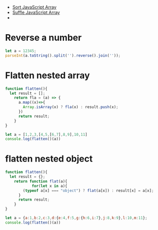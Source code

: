 - [Sort JavaScript Array](https://github.com/subratsir/DSA-JavaScript/blob/main/subratsir/programs/sort-array-javascript.md)
- [Suffle JavaScript Array](https://github.com/subratsir/DSA-JavaScript/blob/main/subratsir/programs/suffle-array-javascript.md)
- 

# Reverse a number

```js
let a = 12345;
parseInt(a.toString().split('').reverse().join(''));
```

# Flatten nested array

```js
function flatten(){
  let result = [];
    return fla = (a) => {
      a.map((x)=>{
        Array.isArray(x) ? fla(x) : result.push(x);
      })
      return result;
    }
}

let a = [1,2,3,[4,5,[6,7],8,9],10,11]
console.log(flatten()(a))
```

# flatten nested object

```js
function flatten(){
  let result = {};
    return function flat(a){
			for(let x in a){
      	(typeof a[x] === "object") ? flat(a[x]) : result[x] = a[x];
      }
      return result;
    }
}

let a = {a:1,b:2,c:3,d:{e:4,f:5,g:{h:6,i:7},j:8,k:9},l:10,m:11};
console.log(flatten()(a))
```

